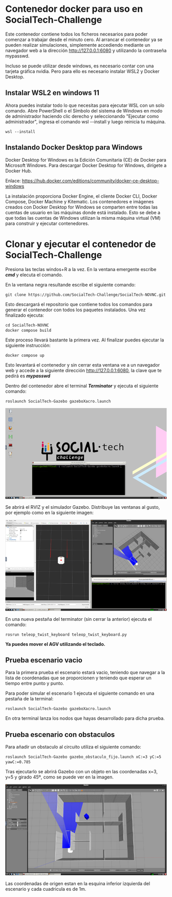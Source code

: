 # Contenedor docker para uso en SocialTech-Challenge

Este contenedor contiene todos los ficheros necesarios para poder comenzar a trabajar desde el minuto cero. Al arrancar el contenedor ya se pueden realizar simulaciones, simplemente accediendo mediante un navegador web a la dirección http://127.0.0.1:6080 y utilizando la contraseña mypasswd.

Incluso se puede utilizar desde windows, es necesario contar con una tarjeta gráfica nvidia. Pero para ello es necesario instalar WSL2 y Docker Desktop.

## Instalar WSL2 en windows 11

Ahora puedes instalar todo lo que necesitas para ejecutar WSL con un solo comando. Abre PowerShell o el Símbolo del sistema de Windows en modo de administrador haciendo clic derecho y seleccionando "Ejecutar como administrador", ingresa el comando wsl --install y luego reinicia tu máquina.

    wsl --install

## Instalando Docker Desktop para Windows

Docker Desktop for Windows es la Edición Comunitaria (CE) de Docker para Microsoft Windows. Para descargar Docker Desktop for Windows, dirígete a Docker Hub.

Enlace: https://hub.docker.com/editions/community/docker-ce-desktop-windows

La instalación proporciona Docker Engine, el cliente Docker CLI, Docker Compose, Docker Machine y Kitematic. Los contenedores e imágenes creados con Docker Desktop for Windows se comparten entre todas las cuentas de usuario en las máquinas donde está instalado. Esto se debe a que todas las cuentas de Windows utilizan la misma máquina virtual (VM) para construir y ejecutar contenedores.

# Clonar y ejecutar el contenedor de SocialTech-Challenge

Presiona las teclas windos+R a la vez. En la ventana emergente escribe ***cmd*** y elecuta el comando.

En la ventana negra resultande escribe el siguiente comando:

    git clone https://github.com/SocialTech-Challenge/SocialTech-NOVNC.git

Esto descargará el repositorio que contiene todos los comandos para generar el contenedor con todos los paquetes instalados. Una vez finalizado ejecuta:

    cd SocialTech-NOVNC
    docker compose build

Este proceso llevará bastante la primera vez. Al finalizar puedes ejecutar la siguiente instrucción:

    docker compose up

Esto levantará el contenedor y sin cerrar esta ventana ve a un navegador web y accede a la siguiente dirección http://127.0.0.1:6080, la clave que te pedirá es ***mypasswd***

Dentro del contenedor abre el terminal ***Terminator*** y ejecuta el siguiente comando:

    roslaunch SocialTech-Gazebo gazeboXacro.launch

![alt text](img/imagen1.png)

Se abrirá el RVIZ y el simulador Gazebo. Distribuye las ventanas al gusto, por ejemplo como en la siguiente imagen:

![alt text](img/imagen2.png)

En una nueva pestaña del terminator (sin cerrar la anterior) ejecuta el comando:

    rosrun teleop_twist_keyboard teleop_twist_keyboard.py

**Ya puedes mover el AGV utilizando el teclado.**

## Prueba escenario vacio

Para la primera prueba el escenario estará vacio, teniendo que navegar a la lista de coordenadas que se proporcionen  y teniendo que esperar un tiempo entre punto y punto.

Para poder simular el escenario 1 ejecuta el siguiente comando en una pestaña de la terminal:

    roslaunch SocialTech-Gazebo gazeboXacro.launch

En otra terminal lanza los nodos que hayas desarrollado para dicha prueba.

## Prueba escenario con obstaculos

Para añadir un obstaculo al circuito utiliza el siguiente comando:

    roslaunch SocialTech-Gazebo gazebo_obstaculo_fijo.launch xC:=3 yC:=5 yawC:=0.785

Tras ejecutarlo se abrirá Gazebo con un objeto en las coordenadas x=3, y=5 y girado 45º, como se puede ver en la imagen.

![alt text](img/imagen3.png)

Las coordenadas de origen estan en la esquina inferior izquierda del escenario y cada cuadricula es de 1m.